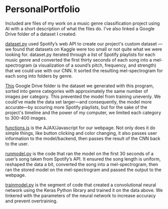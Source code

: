 # PersonalPortfolio
Included are files of my work on a music genre classification project using AI with a short description of what the files do. I've also linked a Google Drive folder of a dataset I created.

[dataset.py](https://github.com/allybush/PersonalPortfolio/blob/993745367c546006452ca21ec0972458ab7c17dd/dataset.py) used Spotify’s web API to create our project's custom dataset — we found that datasets on Kaggle were too small or not quite what we were looking for. dataset.py iterated through a list of Spotify playlists for each music genre and converted the first thirty seconds of each song into a mel-spectrogram (a visualization of a sound’s pitch, frequency, and strength) that we could use with our CNN. It sorted the resulting mel-spectrogram for each song into folders by genre.

[This](https://drive.google.com/drive/folders/1LB6511kMThrGdbB9CrNYJ34WQg2j1K-F?usp=share_link) Google Drive folder is the dataset we generated with this program, sorted into genre categories with approximately the same number of images per category. This prevented the model from training unevenly. We could’ve made the data set larger—and consequently, the model more accurate—by scouring more Spotify playlists, but for the sake of the project's timeline and the power of my computer, we limited each category to 300-400 images. 

[functions.js](https://github.com/allybush/PersonalPortfolio/blob/993745367c546006452ca21ec0972458ab7c17dd/functions.js) is the AJAX/Javascript for our webpage. Not only does it do simple things, like button clicking and color changing, it also passes user information to the model/backend, then passes the result of the CNN back to the user.

[runmodel.py](https://github.com/allybush/PersonalPortfolio/blob/993745367c546006452ca21ec0972458ab7c17dd/runmodel.py) is the code that ran the model on the first 30 seconds of a user’s song taken from Spotify’s API. It ensured the song length is uniform, reshaped the data a bit, converted the song into a mel-spectrogram, then ran the stored model on the mel-spectrogram and passed the output to the webpage.

[trainmodel.py](https://github.com/allybush/PersonalPortfolio/blob/993745367c546006452ca21ec0972458ab7c17dd/trainmodel.py) is the segment of code that created a convolutional neural network using the Keras Python library and trained it on the data above. We tinkered with the parameters of the neural network to increase accuracy and prevent overtraining.

